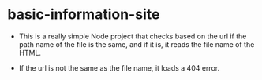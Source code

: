 # basic-information-site

- This is a really simple Node project that checks based on the url if the path name of the file is the same, and if it is, it reads the file name of the HTML.

- If the url is not the same as the file name, it loads a 404 error.
